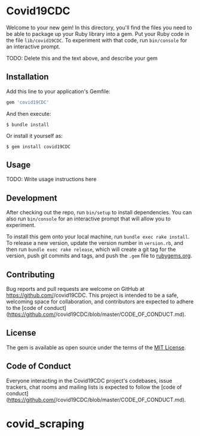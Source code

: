 # Covid19CDC

Welcome to your new gem! In this directory, you'll find the files you need to be able to package up your Ruby library into a gem. Put your Ruby code in the file `lib/covid19CDC`. To experiment with that code, run `bin/console` for an interactive prompt.

TODO: Delete this and the text above, and describe your gem

## Installation

Add this line to your application's Gemfile:

```ruby
gem 'covid19CDC'
```

And then execute:

    $ bundle install

Or install it yourself as:

    $ gem install covid19CDC

## Usage

TODO: Write usage instructions here

## Development

After checking out the repo, run `bin/setup` to install dependencies. You can also run `bin/console` for an interactive prompt that will allow you to experiment.

To install this gem onto your local machine, run `bundle exec rake install`. To release a new version, update the version number in `version.rb`, and then run `bundle exec rake release`, which will create a git tag for the version, push git commits and tags, and push the `.gem` file to [rubygems.org](https://rubygems.org).

## Contributing

Bug reports and pull requests are welcome on GitHub at https://github.com/<github username>/covid19CDC. This project is intended to be a safe, welcoming space for collaboration, and contributors are expected to adhere to the [code of conduct](https://github.com/<github username>/covid19CDC/blob/master/CODE_OF_CONDUCT.md).


## License

The gem is available as open source under the terms of the [MIT License](https://opensource.org/licenses/MIT).

## Code of Conduct

Everyone interacting in the Covid19CDC project's codebases, issue trackers, chat rooms and mailing lists is expected to follow the [code of conduct](https://github.com/<github username>/covid19CDC/blob/master/CODE_OF_CONDUCT.md).
# covid_scraping
